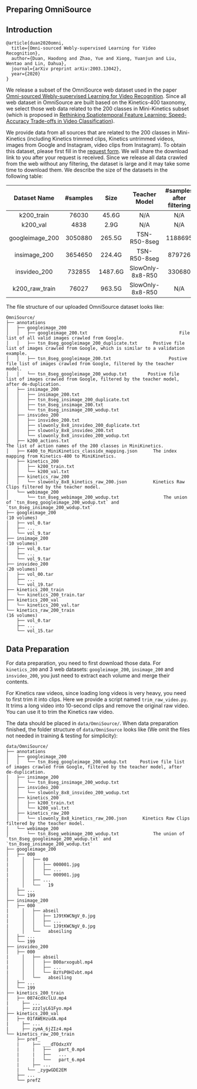 ## Preparing OmniSource

## Introduction

```
@article{duan2020omni,
  title={Omni-sourced Webly-supervised Learning for Video Recognition},
  author={Duan, Haodong and Zhao, Yue and Xiong, Yuanjun and Liu, Wentao and Lin, Dahua},
  journal={arXiv preprint arXiv:2003.13042},
  year={2020}
}
```

We release a subset of the OmniSource web dataset used in the paper [Omni-sourced Webly-supervised Learning for Video Recognition](https://arxiv.org/abs/2003.13042). Since all web dataset in OmniSource are built based on the Kinetics-400 taxonomy, we select those web data related to the 200 classes in Mini-Kinetics subset (which is proposed in [Rethinking Spatiotemporal Feature Learning: Speed-Accuracy Trade-offs in Video Classification](https://arxiv.org/pdf/1712.04851.pdf)).

We provide data from all sources that are related to the 200 classes in Mini-Kinetics (including Kinetics trimmed clips, Kinetics untrimmed videos, images from Google and Instagram, video clips from Instagram).  To obtain this dataset, please first fill in the [request form](https://docs.google.com/forms/d/e/1FAIpQLSd8_GlmHzG8FcDbW-OEu__G7qLgOSYZpH-i5vYVJcu7wcb_TQ/viewform?usp=sf_link). We will share the download link to you after your request is received. Since we release all data crawled from the web without any filtering, the dataset is large and it may take some time to download them. We describe the size of the datasets in the following table:

|  Dataset Name   | #samples |  Size   |  Teacher Model   | #samples after filtering | #samples similar to k200_val |
| :-------------: | :------: | :-----: | :--------------: | :----------------------: | :--------------------------: |
|   k200_train    |  76030   |  45.6G  |       N/A        |           N/A            |             N/A              |
|    k200_val     |   4838   |  2.9G   |       N/A        |           N/A            |             N/A              |
| googleimage_200 | 3050880  | 265.5G  |   TSN-R50-8seg   |         1188695          |             967              |
|  insimage_200   | 3654650  | 224.4G  |   TSN-R50-8seg   |          879726          |             116              |
|  insvideo_200   |  732855  | 1487.6G | SlowOnly-8x8-R50 |          330680          |             956              |
| k200_raw_train  |  76027   | 963.5G  | SlowOnly-8x8-R50 |           N/A            |             N/A              |

The file structure of our uploaded OmniSource dataset looks like:

```
OmniSource/
├── annotations
│   ├── googleimage_200
│   │   ├── googleimage_200.txt							          File list of all valid images crawled from Google.
│   │   ├── tsn_8seg_googleimage_200_duplicate.txt		Postive file list of images crawled from Google, which is similar to a validation example.
│   │   ├── tsn_8seg_googleimage_200.txt				      Postive file list of images crawled from Google, filtered by the teacher model.
│   │   └── tsn_8seg_googleimage_200_wodup.txt	      Postive file list of images crawled from Google, filtered by the teacher model, after de-duplication.
│   ├── insimage_200
│   │   ├── insimage_200.txt
│   │   ├── tsn_8seg_insimage_200_duplicate.txt
│   │   ├── tsn_8seg_insimage_200.txt
│   │   └── tsn_8seg_insimage_200_wodup.txt
│   ├── insvideo_200
│   │   ├── insvideo_200.txt
│   │   ├── slowonly_8x8_insvideo_200_duplicate.txt
│   │   ├── slowonly_8x8_insvideo_200.txt
│   │   └── slowonly_8x8_insvideo_200_wodup.txt
│   ├── k200_actions.txt								              The list of action names of the 200 classes in MiniKinetics.
│   ├── K400_to_MiniKinetics_classidx_mapping.json		The index mapping from Kinetics-400 to MiniKinetics.
│   ├── kinetics_200
│   │   ├── k200_train.txt
│   │   └── k200_val.txt
│   ├── kinetics_raw_200
│   │   └── slowonly_8x8_kinetics_raw_200.json		    Kinetics Raw Clips filtered by the teacher model.
│   └── webimage_200
│       └── tsn_8seg_webimage_200_wodup.txt				    The union of `tsn_8seg_googleimage_200_wodup.txt` and `tsn_8seg_insimage_200_wodup.txt`
├── googleimage_200										                (10 volumes)
│   ├── vol_0.tar
│   ├── ...
│   └── vol_9.tar
├── insimage_200										                  (10 volumes)
│   ├── vol_0.tar
│   ├── ...
│   └── vol_9.tar
├── insvideo_200										                  (20 volumes)
│   ├── vol_00.tar
│   ├── ...
│   └── vol_19.tar
├── kinetics_200_train
│   └── kinetics_200_train.tar
├── kinetics_200_val
│   └── kinetics_200_val.tar
└── kinetics_raw_200_train								            (16 volumes)
    ├── vol_0.tar
    ├── ...
    └── vol_15.tar
```

## Data Preparation

For data preparation, you need to first download those data. For `kinetics_200` and 3 web datasets: `googleimage_200`, `insimage_200` and `insvideo_200`, you just need to extract each volume and merge their contents.

For Kinetics raw videos, since loading long videos is very heavy, you need to first trim it into clips. Here we provide a script named `trim_raw_video.py`. It trims a long video into 10-second clips and remove the original raw video. You can use it to trim the Kinetics raw video.

The data should be placed in `data/OmniSource/`. When data preparation finished, the folder structure of `data/OmniSource` looks like (We omit the files not needed in training & testing for simplicity):

```
data/OmniSource/
├── annotations
│   ├── googleimage_200
│   │   └── tsn_8seg_googleimage_200_wodup.txt	   Postive file list of images crawled from Google, filtered by the teacher model, after de-duplication.
│   ├── insimage_200
│   │   └── tsn_8seg_insimage_200_wodup.txt
│   ├── insvideo_200
│   │   └── slowonly_8x8_insvideo_200_wodup.txt
│   ├── kinetics_200
│   │   ├── k200_train.txt
│   │   └── k200_val.txt
│   ├── kinetics_raw_200
│   │   └── slowonly_8x8_kinetics_raw_200.json		Kinetics Raw Clips filtered by the teacher model.
│   └── webimage_200
│       └── tsn_8seg_webimage_200_wodup.txt				The union of `tsn_8seg_googleimage_200_wodup.txt` and `tsn_8seg_insimage_200_wodup.txt`
├── googleimage_200
│   ├── 000
|	  │	  ├── 00
|	  │	  │	  ├── 000001.jpg
|	  │	  │	  ├── ...
|	  │	  │	  └── 000901.jpg
|	  │	  ├── ...
│	  │	  └──	19
│   ├── ...
│   └── 199
├── insimage_200
│   ├── 000
|	  │	  ├── abseil
|	  │	  │	  ├── 1J9tKWCNgV_0.jpg
|	  │	  │	  ├── ...
|	  │	  │	  └── 1J9tKWCNgV_0.jpg
│	  │	  └──	abseiling
│   ├── ...
│   └── 199
├── insvideo_200
│   ├── 000
|	  │	  ├── abseil
|	  │	  │	  ├── B00arxogubl.mp4
|	  │	  │	  ├── ...
|	  │	  │	  └── BzYsP0HIvbt.mp4
│	  │	  └──	abseiling
│   ├── ...
│   └── 199
├── kinetics_200_train
│   ├── 0074cdXclLU.mp4
|	  ├── ...
|	  ├── zzzlyL61Fyo.mp4
├── kinetics_200_val
│   ├── 01fAWEHzudA.mp4
|	  ├── ...
|	  ├── zymA_6jZIz4.mp4
└── kinetics_raw_200_train
    ├── pref_
    |	  ├── ___dTOdxzXY
    |	  |	  ├──	part_0.mp4
    |	  |	  ├──	...
    |	  |	  └──	part_6.mp4
    |	  ├── ...
    |   └──	_zygwGDE2EM
    ├── ...
    └── prefZ
```
